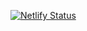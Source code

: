 [![Netlify Status](https://api.netlify.com/api/v1/badges/0472d59b-a067-4415-8ba8-eb51ffb60ae5/deploy-status)](https://app.netlify.com/sites/ornate-kangaroo-09aa4a/deploys)
